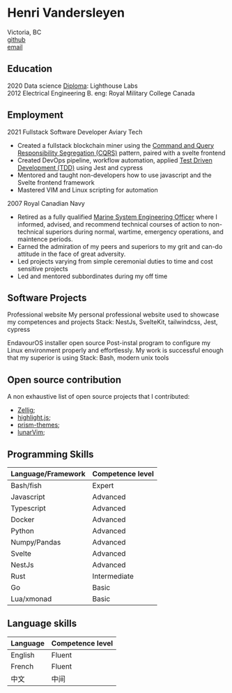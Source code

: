 # Henri Vandersleyen

Victoria, BC<br>
[github](https://github.com/Vanderscycle)<br>
[email](hvandersleyen@duck.com)<br>

## Education

  2020 Data science [Diploma](https://www.lighthouselabs.ca/en/data-science-bootcamp): Lighthouse Labs <br>
  2012 Electrical Engineering B. eng: Royal Military College Canada<br>

## Employment

2021 Fullstack Software Developer Aviary Tech
  - Created a fullstack blockchain miner using the [Command and Query Responsibility Segregation (CQRS)](https://docs.microsoft.com/en-us/azure/architecture/patterns/cqrs) pattern, paired with a svelte frontend
  - Created DevOps pipeline, workflow automation, applied [Test Driven Development (TDD)](https://en.wikipedia.org/wiki/Test-driven_development) using Jest and cypress
  - Mentored and taught non-developers how to use javascript and the Svelte frontend framework
  - Mastered VIM and Linux scripting for automation
    
2007 Royal Canadian Navy
  - Retired as a fully qualified [Marine System Engineering Officer](https://forces.ca/en/career/marine-systems-engineering-officer/) where I informed, advised, and recommend technical courses of action to non-technical superiors during normal, wartime, emergency operations, and maintence periods.
  - Earned the admiration of my peers and superiors to my grit and can-do attitude in the face of great adversity.
  - Led projects varying from simple ceremonial duties to time and cost sensitive projects
  - Led and mentored subbordinates during my off time

## Software Projects

Professional website
  My personal professional website used to showcase my competences and projects
  Stack: NestJs, SvelteKit, tailwindcss, Jest, cypress

EndavourOS installer
  open source Post-instal program to configure my Linux environment properly and effortlessly. My work is successful enough that my superior is using 
  Stack: Bash, modern unix tools 

## Open source contribution
  
A non exhaustive list of open source projects that I contributed:
  - [Zellig](https://github.com/zellij-org/zellij); 
  - [highlight.js](https://github.com/highlightjs/highlight.js);
  - [prism-themes](https://github.com/PrismJS/prism-themes);
  - [lunarVim](https://github.com/LunarVim/LunarVimCommunity);

## Programming Skills
| Language/Framework  | Competence level   | 
|-------------- | -------------- | 
| Bash/fish    | Expert     | 
| Javascript    | Advanced     | 
| Typescript    | Advanced     | 
| Docker     | Advanced    | 
| Python     | Advanced    | 
| Numpy/Pandas     | Advanced    | 
| Svelte    | Advanced     | 
| NestJs    | Advanced     | 
| Rust    | Intermediate     | 
| Go    | Basic     | 
| Lua/xmonad    | Basic    | 

## Language skills

| Language | Competence level  | 
|-------------- | -------------- | 
| English    | Fluent    | 
| French   | Fluent    | 
| 中文   | 中间    | 

